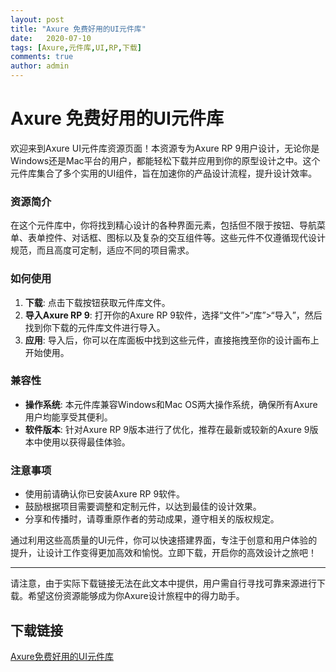 ```yaml
---
layout: post
title: "Axure 免费好用的UI元件库"
date:   2020-07-10
tags: [Axure,元件库,UI,RP,下载]
comments: true
author: admin
---
```

# Axure 免费好用的UI元件库

欢迎来到Axure UI元件库资源页面！本资源专为Axure RP 9用户设计，无论你是Windows还是Mac平台的用户，都能轻松下载并应用到你的原型设计之中。这个元件库集合了多个实用的UI组件，旨在加速你的产品设计流程，提升设计效率。

### 资源简介

在这个元件库中，你将找到精心设计的各种界面元素，包括但不限于按钮、导航菜单、表单控件、对话框、图标以及复杂的交互组件等。这些元件不仅遵循现代设计规范，而且高度可定制，适应不同的项目需求。

### 如何使用

1. **下载**: 点击下载按钮获取元件库文件。
2. **导入Axure RP 9**: 打开你的Axure RP 9软件，选择“文件”>“库”>“导入”，然后找到你下载的元件库文件进行导入。
3. **应用**: 导入后，你可以在库面板中找到这些元件，直接拖拽至你的设计画布上开始使用。

### 兼容性

- **操作系统**: 本元件库兼容Windows和Mac OS两大操作系统，确保所有Axure用户均能享受其便利。
- **软件版本**: 针对Axure RP 9版本进行了优化，推荐在最新或较新的Axure 9版本中使用以获得最佳体验。

### 注意事项

- 使用前请确认你已安装Axure RP 9软件。
- 鼓励根据项目需要调整和定制元件，以达到最佳的设计效果。
- 分享和传播时，请尊重原作者的劳动成果，遵守相关的版权规定。

通过利用这些高质量的UI元件，你可以快速搭建界面，专注于创意和用户体验的提升，让设计工作变得更加高效和愉悦。立即下载，开启你的高效设计之旅吧！

---

请注意，由于实际下载链接无法在此文本中提供，用户需自行寻找可靠来源进行下载。希望这份资源能够成为你Axure设计旅程中的得力助手。

## 下载链接

[Axure免费好用的UI元件库](https://pan.quark.cn/s/0162da22015a)